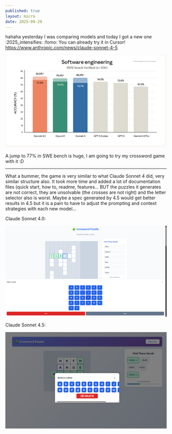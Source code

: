```yaml
---
published: true
layout: micro
date: 2025-09-29
---
```


hahaha yesterday I was comparing models and today I got a new one :2025_intensifies: :fomo: You can already try it in Cursor! https://www.anthropic.com/news/claude-sonnet-4-5

![swe benchmark results comparison](image-1.png)

A jump to 77% in SWE bench is huge, I am going to try my crossword game with it :D

---

What a bummer, the game is very similar to what Claude Sonnet 4 did, very similar structure also. It took more time and added a lot of documentation files (quick start, how to, readme, features... BUT the puzzles it generates are not correct, they are unsolvable (the crosses are not right) and the letter selector also is worst. Maybe a spec generated by 4.5 would get better results in 4.5 but it is a pain to have to adjust the prompting and context strategies with each new model...

Claude Sonnet 4.0:

![game screenshot for sonnet 4](image-2.png)

Claude Sonnet 4.5:

![game screenshot for sonnet 4.5](image.png)
